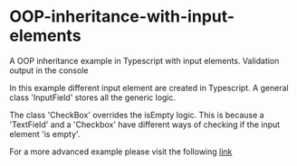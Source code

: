 # OOP-inheritance-with-input-elements
A OOP inheritance example in Typescript with input elements. Validation output in the console

In this example different input element are created in Typescript. 
A general class 'InputField' stores all the generic logic. 

The class 'CheckBox' overrides the isEmpty logic. This is because a 'TextField' and a 'Checkbox' have different ways of
checking if the input element 'is empty'.

For a more advanced example please visit the following [link](https://hr-cmgt.github.io/OOP-inheritance-clientside-validation/)